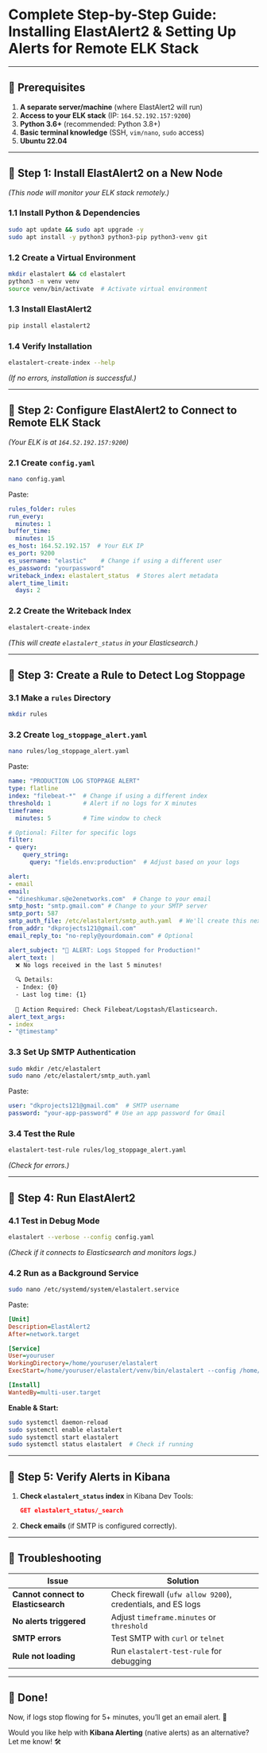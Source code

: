 # **Complete Step-by-Step Guide: Installing ElastAlert2 & Setting Up Alerts for Remote ELK Stack**

---

## **🔹 Prerequisites**
1. **A separate server/machine** (where ElastAlert2 will run)
2. **Access to your ELK stack** (IP: `164.52.192.157:9200`)
3. **Python 3.6+** (recommended: Python 3.8+)
4. **Basic terminal knowledge** (SSH, `vim/nano`, `sudo` access)
5. **Ubuntu 22.04**

---

## **🔹 Step 1: Install ElastAlert2 on a New Node**
*(This node will monitor your ELK stack remotely.)*

### **1.1 Install Python & Dependencies**
```bash
sudo apt update && sudo apt upgrade -y
sudo apt install -y python3 python3-pip python3-venv git
```

### **1.2 Create a Virtual Environment**
```bash
mkdir elastalert && cd elastalert
python3 -m venv venv
source venv/bin/activate  # Activate virtual environment
```

### **1.3 Install ElastAlert2**
```bash
pip install elastalert2
```

### **1.4 Verify Installation**
```bash
elastalert-create-index --help
```
*(If no errors, installation is successful.)*

---

## **🔹 Step 2: Configure ElastAlert2 to Connect to Remote ELK Stack**
*(Your ELK is at `164.52.192.157:9200`)*

### **2.1 Create `config.yaml`**
```bash
nano config.yaml
```
Paste:
```yaml
rules_folder: rules
run_every:
  minutes: 1
buffer_time:
  minutes: 15
es_host: 164.52.192.157  # Your ELK IP
es_port: 9200
es_username: "elastic"    # Change if using a different user
es_password: "yourpassword"
writeback_index: elastalert_status  # Stores alert metadata
alert_time_limit:
  days: 2
```

### **2.2 Create the Writeback Index**
```bash
elastalert-create-index
```
*(This will create `elastalert_status` in your Elasticsearch.)*

---

## **🔹 Step 3: Create a Rule to Detect Log Stoppage**
### **3.1 Make a `rules` Directory**
```bash
mkdir rules
```

### **3.2 Create `log_stoppage_alert.yaml`**
```bash
nano rules/log_stoppage_alert.yaml
```
Paste:
```yaml
name: "PRODUCTION LOG STOPPAGE ALERT"
type: flatline
index: "filebeat-*"  # Change if using a different index
threshold: 1         # Alert if no logs for X minutes
timeframe:
  minutes: 5         # Time window to check

# Optional: Filter for specific logs
filter:
- query:
    query_string:
      query: "fields.env:production"  # Adjust based on your logs

alert:
- email
email:
- "dineshkumar.s@e2enetworks.com"  # Change to your email
smtp_host: "smtp.gmail.com" # Change to your SMTP server
smtp_port: 587
smtp_auth_file: /etc/elastalert/smtp_auth.yaml  # We'll create this next
from_addr: "dkprojects121@gmail.com"
email_reply_to: "no-reply@yourdomain.com" # Optional 

alert_subject: "🚨 ALERT: Logs Stopped for Production!"
alert_text: |
  ❌ No logs received in the last 5 minutes!
  
  🔍 Details:
  - Index: {0}
  - Last log time: {1}
  
  🚀 Action Required: Check Filebeat/Logstash/Elasticsearch.
alert_text_args:
- index
- "@timestamp"
```

### **3.3 Set Up SMTP Authentication**
```bash
sudo mkdir /etc/elastalert
sudo nano /etc/elastalert/smtp_auth.yaml
```
Paste:
```yaml
user: "dkprojects121@gmail.com"  # SMTP username
password: "your-app-password" # Use an app password for Gmail
```

### **3.4 Test the Rule**
```bash
elastalert-test-rule rules/log_stoppage_alert.yaml
```
*(Check for errors.)*

---

## **🔹 Step 4: Run ElastAlert2**
### **4.1 Test in Debug Mode**
```bash
elastalert --verbose --config config.yaml
```
*(Check if it connects to Elasticsearch and monitors logs.)*

### **4.2 Run as a Background Service**
```bash
sudo nano /etc/systemd/system/elastalert.service
```
Paste:
```ini
[Unit]
Description=ElastAlert2
After=network.target

[Service]
User=youruser
WorkingDirectory=/home/youruser/elastalert
ExecStart=/home/youruser/elastalert/venv/bin/elastalert --config /home/youruser/elastalert/config.yaml

[Install]
WantedBy=multi-user.target
```

**Enable & Start:**
```bash
sudo systemctl daemon-reload
sudo systemctl enable elastalert
sudo systemctl start elastalert
sudo systemctl status elastalert  # Check if running
```

---

## **🔹 Step 5: Verify Alerts in Kibana**
1. **Check `elastalert_status` index** in Kibana Dev Tools:
   ```json
   GET elastalert_status/_search
   ```
2. **Check emails** (if SMTP is configured correctly).

---

## **🔹 Troubleshooting**
| Issue | Solution |
|--------|-----------|
| **Cannot connect to Elasticsearch** | Check firewall (`ufw allow 9200`), credentials, and ES logs |
| **No alerts triggered** | Adjust `timeframe.minutes` or `threshold` |
| **SMTP errors** | Test SMTP with `curl` or `telnet` |
| **Rule not loading** | Run `elastalert-test-rule` for debugging |

---

## **🎉 Done!**
Now, if logs stop flowing for 5+ minutes, you’ll get an email alert. 🚀  

Would you like help with **Kibana Alerting** (native alerts) as an alternative? Let me know! 🛠️
